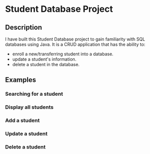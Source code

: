 # Student Database Project
## Description
I have built this Student Database project to gain familiarity with SQL databases using Java.
It is a CRUD application that has the ability to:
- enroll a new/transferring student into a database.
- update a student's information.
- delete a student in the database.

## Examples

### Searching for a student

### Display all students

### Add a student

### Update a student

### Delete a student

